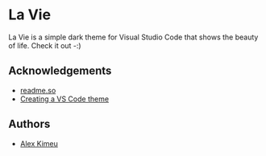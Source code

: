 
# La Vie

La Vie is a simple dark theme for Visual Studio Code that shows the beauty of life. Check it out -:)

## Acknowledgements

 - [readme.so](https://readme.so)
 - [Creating a VS Code theme](https://dev.to/juhanakristian/creating-a-vs-code-theme-4g87)

  
## Authors

- [Alex Kimeu](https://www.github.com/alekscodes)




